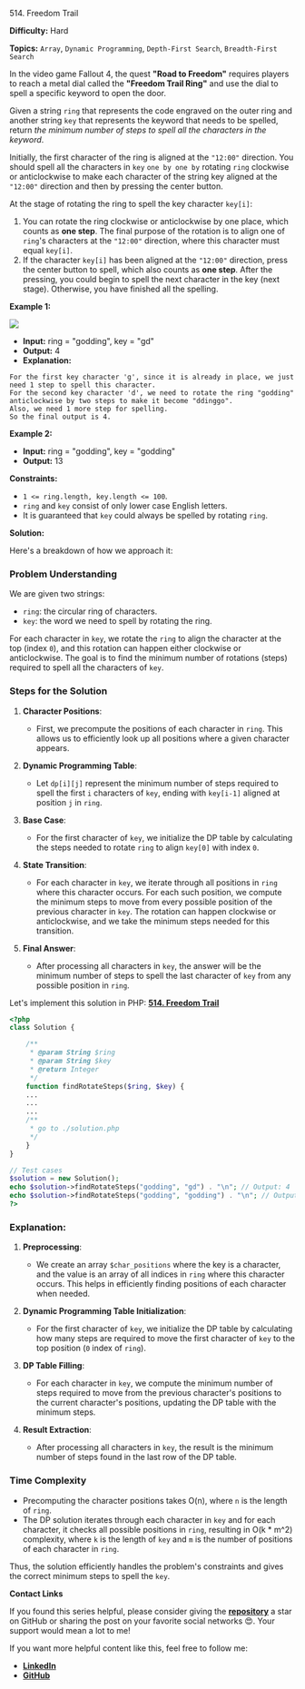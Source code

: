 514\. Freedom Trail

**Difficulty:** Hard

**Topics:** `Array`, `Dynamic Programming`, `Depth-First Search`, `Breadth-First Search`

In the video game Fallout 4, the quest **"Road to Freedom"** requires players to reach a metal dial called the **"Freedom Trail Ring"** and use the dial to spell a specific keyword to open the door.

Given a string `ring` that represents the code engraved on the outer ring and another string `key` that represents the keyword that needs to be spelled, return _the minimum number of steps to spell all the characters in the keyword_.

Initially, the first character of the ring is aligned at the `"12:00"` direction. You should spell all the characters in `key` `one by one by` rotating `ring` clockwise or anticlockwise to make each character of the string key aligned at the `"12:00"` direction and then by pressing the center button.

At the stage of rotating the ring to spell the key character `key[i]`:

1. You can rotate the ring clockwise or anticlockwise by one place, which counts as **one step**. The final purpose of the rotation is to align one of `ring`'s characters at the `"12:00"` direction, where this character must equal `key[i]`. 
2. If the character `key[i]` has been aligned at the `"12:00"` direction, press the center button to spell, which also counts as **one step**. After the pressing, you could begin to spell the next character in the key (next stage). Otherwise, you have finished all the spelling.


**Example 1:**

![](https://assets.leetcode.com/uploads/2018/10/22/ring.jpg)

- **Input:** ring = "godding", key = "gd"
- **Output:** 4
- **Explanation:** 
```
For the first key character 'g', since it is already in place, we just need 1 step to spell this character.
For the second key character 'd', we need to rotate the ring "godding" anticlockwise by two steps to make it become "ddinggo".
Also, we need 1 more step for spelling.
So the final output is 4.
```
**Example 2:**

- **Input:** ring = "godding", key = "godding"
- **Output:** 13


**Constraints:**

- `1 <= ring.length, key.length <= 100`.
- `ring` and `key` consist of only lower case English letters.
- It is guaranteed that `key` could always be spelled by rotating `ring`.



**Solution:**

Here's a breakdown of how we approach it:

### Problem Understanding
We are given two strings:
- `ring`: the circular ring of characters.
- `key`: the word we need to spell by rotating the ring.

For each character in `key`, we rotate the `ring` to align the character at the top (index `0`), and this rotation can happen either clockwise or anticlockwise. The goal is to find the minimum number of rotations (steps) required to spell all the characters of `key`.

### Steps for the Solution

1. **Character Positions**:
    - First, we precompute the positions of each character in `ring`. This allows us to efficiently look up all positions where a given character appears.

2. **Dynamic Programming Table**:
    - Let `dp[i][j]` represent the minimum number of steps required to spell the first `i` characters of `key`, ending with `key[i-1]` aligned at position `j` in `ring`.

3. **Base Case**:
    - For the first character of `key`, we initialize the DP table by calculating the steps needed to rotate `ring` to align `key[0]` with index `0`.

4. **State Transition**:
    - For each character in `key`, we iterate through all positions in `ring` where this character occurs. For each such position, we compute the minimum steps to move from every possible position of the previous character in `key`. The rotation can happen clockwise or anticlockwise, and we take the minimum steps needed for this transition.

5. **Final Answer**:
    - After processing all characters in `key`, the answer will be the minimum number of steps to spell the last character of `key` from any possible position in `ring`.

Let's implement this solution in PHP: **[514. Freedom Trail](https://github.com/mah-shamim/leet-code-in-php/tree/main/algorithms/000514-freedom-trail/solution.php)**

```php
<?php
class Solution {

    /**
     * @param String $ring
     * @param String $key
     * @return Integer
     */
    function findRotateSteps($ring, $key) {
    ...
    ...
    ...
    /**
     * go to ./solution.php
     */
    }
}

// Test cases
$solution = new Solution();
echo $solution->findRotateSteps("godding", "gd") . "\n"; // Output: 4
echo $solution->findRotateSteps("godding", "godding") . "\n"; // Output: 13
?>
```

### Explanation:

1. **Preprocessing**:
    - We create an array `$char_positions` where the key is a character, and the value is an array of all indices in `ring` where this character occurs. This helps in efficiently finding positions of each character when needed.

2. **Dynamic Programming Table Initialization**:
    - For the first character of `key`, we initialize the DP table by calculating how many steps are required to move the first character of `key` to the top position (`0` index of `ring`).

3. **DP Table Filling**:
    - For each character in `key`, we compute the minimum number of steps required to move from the previous character's positions to the current character's positions, updating the DP table with the minimum steps.

4. **Result Extraction**:
    - After processing all characters in `key`, the result is the minimum number of steps found in the last row of the DP table.

### Time Complexity
- Precomputing the character positions takes O(n), where `n` is the length of `ring`.
- The DP solution iterates through each character in `key` and for each character, it checks all possible positions in `ring`, resulting in O(k * m^2) complexity, where `k` is the length of `key` and `m` is the number of positions of each character in `ring`.

Thus, the solution efficiently handles the problem's constraints and gives the correct minimum steps to spell the `key`.

**Contact Links**

If you found this series helpful, please consider giving the **[repository](https://github.com/mah-shamim/leet-code-in-php)** a star on GitHub or sharing the post on your favorite social networks 😍. Your support would mean a lot to me!

If you want more helpful content like this, feel free to follow me:

- **[LinkedIn](https://www.linkedin.com/in/arifulhaque/)**
- **[GitHub](https://github.com/mah-shamim)**
